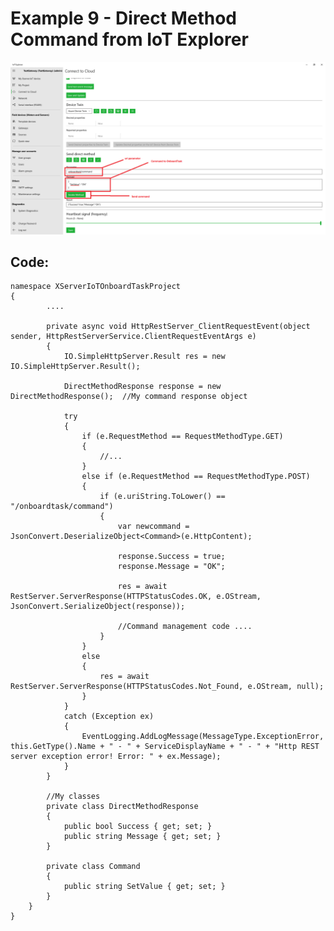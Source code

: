 # Example 9 - Direct Method Command from IoT Explorer

![](images/IoTExplorer.png)

## Code:

    namespace XServerIoTOnboardTaskProject
    {
            ....

            private async void HttpRestServer_ClientRequestEvent(object sender, HttpRestServerService.ClientRequestEventArgs e)
            {
                IO.SimpleHttpServer.Result res = new IO.SimpleHttpServer.Result();

                DirectMethodResponse response = new DirectMethodResponse();  //My command response object

                try
                {
                    if (e.RequestMethod == RequestMethodType.GET)
                    {
                        //...
                    }
                    else if (e.RequestMethod == RequestMethodType.POST)
                    {
                        if (e.uriString.ToLower() == "/onboardtask/command")
                        {
                            var newcommand = JsonConvert.DeserializeObject<Command>(e.HttpContent);

                            response.Success = true;
                            response.Message = "OK";

                            res = await RestServer.ServerResponse(HTTPStatusCodes.OK, e.OStream, JsonConvert.SerializeObject(response));

                            //Command management code ....
                        }
                    }
                    else
                    {
                        res = await RestServer.ServerResponse(HTTPStatusCodes.Not_Found, e.OStream, null);
                    }
                }
                catch (Exception ex)
                {
                    EventLogging.AddLogMessage(MessageType.ExceptionError, this.GetType().Name + " - " + ServiceDisplayName + " - " + "Http REST server exception error! Error: " + ex.Message);
                }
            }

            //My classes
            private class DirectMethodResponse
            {
                public bool Success { get; set; }
                public string Message { get; set; }
            }

            private class Command
            {
                public string SetValue { get; set; }
            }
        }
    }
